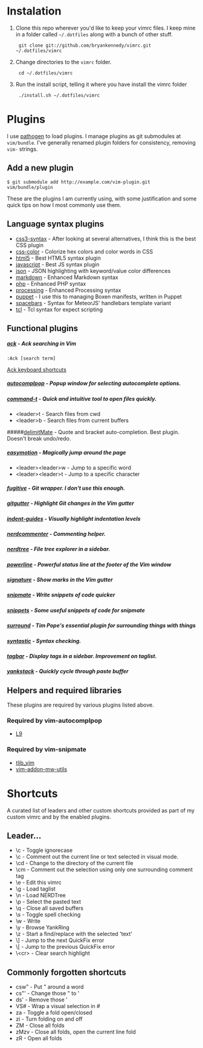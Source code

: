 # Instalation
1. Clone this repo wherever you'd like to keep your vimrc files. I keep mine in a folder called `~/.dotfiles` along with a bunch of other stuff.

        git clone git://github.com/bryankennedy/vimrc.git ~/.dotfiles/vimrc

1. Change directories to the `vimrc` folder.

        cd ~/.dotfiles/vimrc

1. Run the install script, telling it where you have install the vimrc folder

        ./install.sh ~/.dotfiles/vimrc

# Plugins
I use [pathogen](https://github.com/tpope/vim-pathogen) to load plugins. I manage plugins as git submodules at `vim/bundle`. I've generally renamed plugin folders for consistency, removing `vim-` strings.

## Add a new plugin

    $ git submodule add http://example.com/vim-plugin.git vim/bundle/plugin

These are the plugins I am currently using, with some justification and some quick tips on how I most commonly use them.

## Language syntax plugins
* [css3-syntax](https://github.com/hail2u/vim-css3-syntax) - After looking at several alternatives, I think this is the best CSS plugin
* [css-color](https://github.com/ap/vim-css-color/) - Colorize hex colors and color words in CSS
* [html5](https://github.com/othree/html5.vim/) - Best HTML5 syntax plugin
* [javascript](https://github.com/pangloss/vim-javascript/) - Best JS syntax plugin
* [json](https://github.com/elzr/vim-json) - JSON highlighting with keyword/value color differences
* [markdown](https://github.com/plasticboy/vim-markdown/) - Enhanced Markdown syntax
* [php](https://github.com/StanAngeloff/php.vim) - Enhanced PHP syntax
* [processing](https://github.com/sophacles/vim-processing/) - Enhanced Processing syntax
* [puppet](https://github.com/rodjek/vim-puppet/) - I use this to managing Boxen manifests, written in Puppet
* [spacebars](https://github.com/Slava/vim-spacebars/) - Syntax for MeteorJS' handlebars template variant
* [tcl](https://github.com/vim-scripts/tcl.vim--smithfield/) - Tcl syntax for expect scripting

## Functional plugins

##### [ack](https://github.com/mileszs/ack.vim) - Ack searching in Vim

    :Ack [search term]

[Ack keyboard shortcuts](https://github.com/mileszs/ack.vim#keyboard-shortcuts)

##### [autocomplpop](http://www.vim.org/scripts/script.php?script_id=1879) - Popup window for selecting autocomplete options.

##### [command-t](https://github.com/wincent/command-t)  - Quick and intuitive tool to open files quickly.

* \<leader\>t - Search files from cwd
* \<leader\>b - Search files from current buffers

#####[delimitMate](https://github.com/Raimondi/delimitMate) - Quote and bracket auto-completion. Best plugin. Doesn't break undo/redo.

##### [easymotion](https://github.com/Lokaltog/vim-easymotion/) - Magically jump around the page

* \<leader\>\<leader\>w - Jump to a specific word
* \<leader\>\<leader\>t - Jump to a specific character

##### [fugitive](https://github.com/tpope/vim-fugitive/) - Git wrapper. I don't use this enough.
##### [gitgutter](https://github.com/airblade/vim-gitgutter/) - Highlight Git changes in the Vim gutter
##### [indent-guides](https://github.com/nathanaelkane/vim-indent-guides/) - Visually highlight indentation levels
##### [nerdcommenter](https://github.com/scrooloose/nerdcommenter/) - Commenting helper.
##### [nerdtree](https://github.com/scrooloose/nerdtree/) - File tree explorer in a sidebar.
##### [powerline](https://github.com/Lokaltog/vim-powerline) - Powerful status line at the footer of the Vim window
##### [signature](https://github.com/kshenoy/vim-signature) - Show marks in the Vim gutter
##### [snipmate](https://github.com/garbas/vim-snipmate) - Write snippets of code quicker
##### [snippets](https://github.com/honza/vim-snippets.git) - Some useful snippets of code for snipmate
##### [surround](https://github.com/tpope/vim-surround/) - Tim Pope's essential plugin for surrounding things with things
##### [syntastic](https://github.com/scrooloose/syntastic/) - Syntax checking.
##### [tagbar](https://github.com/majutsushi/tagbar) - Display tags in a sidebar. Improvement on taglist.
##### [yankstack](https://github.com/maxbrunsfeld/vim-yankstack) - Quickly cycle through paste buffer

## Helpers and required libraries
These plugins are required by various plugins listed above.
### Required by vim-autocomplpop
* [L9](http://www.vim.org/scripts/script.php?script_id=3252)

### Required by vim-snipmate
* [tlib_vim](https://github.com/tomtom/tlib_vim.git)
* [vim-addon-mw-utils](https://github.com/MarcWeber/vim-addon-mw-utils.git)

# Shortcuts
A curated list of leaders and other custom shortcuts provided as part of my custom vimrc and by the enabled plugins.

## Leader...
* \c - Toggle ignorecase
* \c<space> - Comment out the current line or text selected in visual mode.
* \cd - Change to the directory of the current file
* \cm - Comment out the selection using only one surrounding comment tag
* \e - Edit this vimrc
* \g - Load taglist
* \n - Load NERDTree
* \p - Select the pasted text
* \q - Close all saved buffers
* \s - Toggle spell checking
* \w - Write
* \y - Browse YankRing
* \z - Start a find/replace with the selected 'text'
* \\\] - Jump to the next QuickFix error
* \\\[ - Jump to the previous QuickFix error
* \\\<cr> - Clear search highlight

## Commonly forgotten shortcuts
* csw" - Put " around a word
* cs"' - Change those " to '
* ds' - Remove those '
* VS# - Wrap a visual selection in #
* za - Toggle a fold open/closed
* zi - Turn folding on and off
* ZM - Close all folds
* zMzv - Close all folds, open the current line fold
* zR - Open all folds
